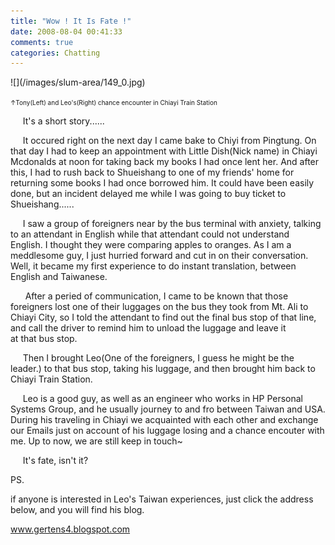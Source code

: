 ```yaml
---
title: "Wow ! It Is Fate !"
date: 2008-08-04 00:41:33
comments: true
categories: Chatting
---
```

<p>![](/images/slum-area/149_0.jpg)</p><p><font size="1">↑Tony(Left) and Leo's(Right) chance encounter in Chiayi Train Station</font> </p><p>     It's a short story......</p><p>     It occured right on the next day I came bake to Chiyi from Pingtung. On that day I had to keep an appointment with Little Dish(Nick name) in Chiayi M<span class="a">cdonalds at noon for taking back my books I had once lent her. And after this, I had to rush back to Shueishang to one of my friends' home for returning some books I had once borrowed him. It could have been easily done, but an incident delayed me while I was going to buy ticket to Shueishang......</span></p><p><span class="a">     I saw a group of foreigners near by the bus terminal with anxiety, talking to an attendant in English while that attendant could not understand English. I thought they were comparing apples to oranges. As I am a meddlesome guy,</span><span class="a"> I just hurried forward and cut in on their conversation. Well, it became my first experience to do instant translation, between English and Taiwanese.</span></p><p><span class="a">      After a peried of communication, I came to be known that those foreigners lost one of their luggages on the bus they took from Mt. Ali to Chiayi City, so I told the attendant to find out the final bus stop of that line, and call the driver to remind him to unload the luggage and leave it at that bus stop.</span></p><p><span class="a">     Then I brought Leo(One of the foreigners, I guess he might be the leader.) to that bus stop, taking his luggage, and then brought him back to Chiayi Train Station.</span></p><p><span class="a">     Leo is a good guy, as well as an engineer who works in HP Personal Systems Group, and he usually journey to and fro between Taiwan and USA. During his traveling in Chiayi we acquainted with each other and exchange our Emails just on account of his luggage losing and a chance encouter with me. Up to now, we are still keep in touch~</span></p><p><span class="a">     It's fate, isn't it?  </span></p><p><span class="a"></span></p><p><span class="a">PS. </span></p><p><span class="a">if anyone is interested in Leo's Taiwan experiences, just click the address below, and you will find his blog. </span></p><p><span class="a"><a href="http://www.gertens4.blogspot.com">www.gertens4.blogspot.com</a></span></p>
